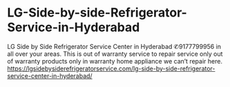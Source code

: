# LG-Side-by-side-Refrigerator-Service-in-Hyderabad
LG Side by Side Refrigerator Service Center in Hyderabad ✆9177799956 in all over your areas. This is out of warranty service to repair service only out of warranty products only in warranty home appliance we can’t repair here.   https://lgsidebysiderefrigeratorservice.com/lg-side-by-side-refrigerator-service-center-in-hyderabad/

